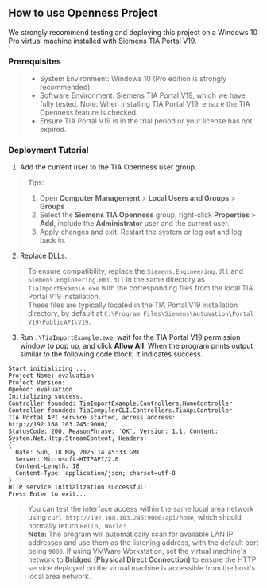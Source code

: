 ## How to use Openness Project

We strongly recommend testing and deploying this project on a Windows 10 Pro virtual machine installed with Siemens TIA Portal V19.

### Prerequisites

> * System Environment: Windows 10 (Pro edition is strongly recommended).
> * Software Environment: Siemens TIA Portal V19, which we have fully tested. Note: When installing TIA Portal V19, ensure the TIA Openness feature is checked.
> * Ensure TIA Portal V19 is in the trial period or your license has not expired.

### Deployment Tutorial

1. Add the current user to the TIA Openness user group.
> Tips:  
> 1. Open **Computer Management** > **Local Users and Groups** > **Groups**  
> 2. Select the **Siemens TIA Openness** group, right-click **Properties** > **Add**, include the **Administrator** user and the current user. 
> 3. Apply changes and exit. Restart the system or log out and log back in.  

2. Replace DLLs.
> To ensure compatibility, replace the `Siemens.Engineering.dll` and `Siemens.Engineering.Hmi.dll` in the same directory as `TiaImportExample.exe` with the corresponding files from the local TIA Portal V19 installation.  
> These files are typically located in the TIA Portal V19 installation directory, by default at `C:\Program Files\Siemens\Automation\Portal V19\PublicAPI\V19`.  

3. Run `.\TiaImportExample.exe`, wait for the TIA Portal V19 permission window to pop up, and click **Allow All**. When the program prints output similar to the following code block, it indicates success. 

```
Start initializing ...
Project Name: evaluation
Project Version:
Opened: evaluation
Initializing success.
Controller founded: TiaImportExample.Controllers.HomeController
Controller founded: TiaCompilerCLI.Controllers.TiaApiController
TIA Portal API service started, access address: http://192.168.103.245:9000/
StatusCode: 200, ReasonPhrase: 'OK', Version: 1.1, Content: System.Net.Http.StreamContent, Headers:
{
  Date: Sun, 18 May 2025 14:45:33 GMT
  Server: Microsoft-HTTPAPI/2.0
  Content-Length: 18
  Content-Type: application/json; charset=utf-8
}
HTTP service initialization successful!
Press Enter to exit...
```

> You can test the interface access within the same local area network using `curl http://192.168.103.245:9000/api/home`, which should normally return `Hello, World!`.  
> **Note:** The program will automatically scan for available LAN IP addresses and use them as the listening address, with the default port being `9000`. If using VMWare Workstation, set the virtual machine's network to **Bridged (Physical Direct Connection)** to ensure the HTTP service deployed on the virtual machine is accessible from the host's local area network.